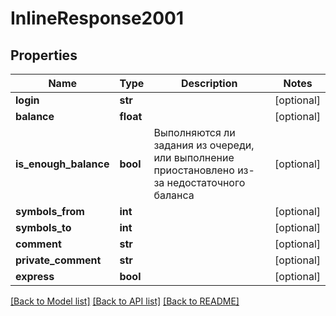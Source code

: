 # InlineResponse2001

## Properties
Name | Type | Description | Notes
------------ | ------------- | ------------- | -------------
**login** | **str** |  | [optional] 
**balance** | **float** |  | [optional] 
**is_enough_balance** | **bool** | Выполняются ли задания из очереди, или выполнение приостановлено из-за недостаточного баланса | [optional] 
**symbols_from** | **int** |  | [optional] 
**symbols_to** | **int** |  | [optional] 
**comment** | **str** |  | [optional] 
**private_comment** | **str** |  | [optional] 
**express** | **bool** |  | [optional] 

[[Back to Model list]](../README.md#documentation-for-models) [[Back to API list]](../README.md#documentation-for-api-endpoints) [[Back to README]](../README.md)

